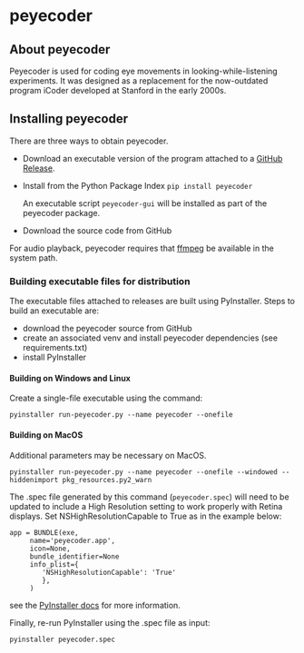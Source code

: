 # peyecoder

## About peyecoder
Peyecoder is used for coding eye movements in looking-while-listening experiments.  It was designed
as a replacement for the now-outdated program iCoder developed at Stanford in the early 2000s.

## Installing peyecoder
There are three ways to obtain peyecoder.
- Download an executable version of the program attached to a [GitHub Release](https://github.com/rholson1/peyecoder/releases/).
- Install from the Python Package Index `pip install peyecoder` 
  
  An executable script `peyecoder-gui` will be installed as part of the peyecoder package.
  
- Download the source code from GitHub
 
For audio playback, peyecoder requires that [ffmpeg](https://ffmpeg.org/) be available in the system path. 
 
### Building executable files for distribution
The executable files attached to releases are built using PyInstaller.
Steps to build an executable are:
- download the peyecoder source from GitHub
- create an associated venv and install peyecoder dependencies (see requirements.txt)
- install PyInstaller

#### Building on Windows and Linux
Create a single-file executable using the command:
```
pyinstaller run-peyecoder.py --name peyecoder --onefile
```

#### Building on MacOS
Additional parameters may be necessary on MacOS.
```
pyinstaller run-peyecoder.py --name peyecoder --onefile --windowed --hiddenimport pkg_resources.py2_warn
```
The .spec file generated by this command (`peyecoder.spec`) will need to be updated to include a High Resolution setting
to work properly with Retina displays.  Set NSHighResolutionCapable to True as in the example below:
```
app = BUNDLE(exe,
     name='peyecoder.app',
     icon=None,
     bundle_identifier=None
     info_plist={
        'NSHighResolutionCapable': 'True'
        },
     )
``` 
see the [PyInstaller docs](https://pyinstaller.readthedocs.io/en/stable/spec-files.html#spec-file-options-for-a-mac-os-x-bundle)
for more information.

Finally, re-run PyInstaller using the .spec file as input:
```
pyinstaller peyecoder.spec
```
